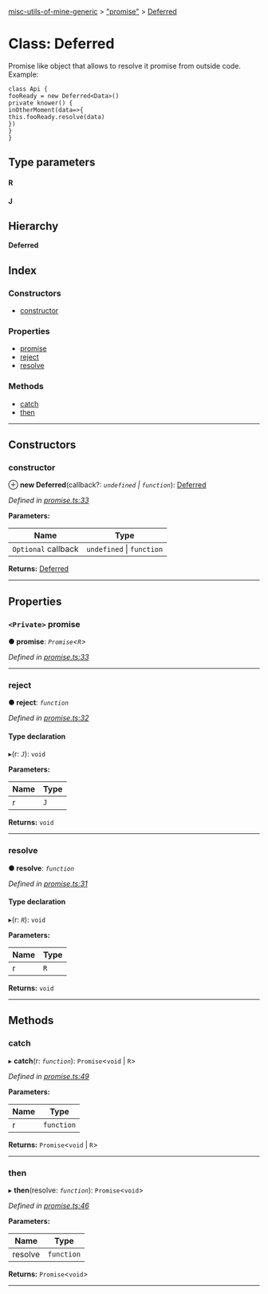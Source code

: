 [misc-utils-of-mine-generic](../README.md) > ["promise"](../modules/_promise_.md) > [Deferred](../classes/_promise_.deferred.md)

# Class: Deferred

Promise like object that allows to resolve it promise from outside code. Example:

```
class Api {
fooReady = new Deferred<Data>()
private knower() {
inOtherMoment(data=>{
this.fooReady.resolve(data)
})
}
}
```

## Type parameters
#### R 
#### J 
## Hierarchy

**Deferred**

## Index

### Constructors

* [constructor](_promise_.deferred.md#constructor)

### Properties

* [promise](_promise_.deferred.md#promise)
* [reject](_promise_.deferred.md#reject)
* [resolve](_promise_.deferred.md#resolve)

### Methods

* [catch](_promise_.deferred.md#catch)
* [then](_promise_.deferred.md#then)

---

## Constructors

<a id="constructor"></a>

###  constructor

⊕ **new Deferred**(callback?: *`undefined` \| `function`*): [Deferred](_promise_.deferred.md)

*Defined in [promise.ts:33](https://github.com/cancerberoSgx/misc-utils-of-mine/blob/ec47efe/misc-utils-of-mine-generic/src/promise.ts#L33)*

**Parameters:**

| Name | Type |
| ------ | ------ |
| `Optional` callback | `undefined` \| `function` |

**Returns:** [Deferred](_promise_.deferred.md)

___

## Properties

<a id="promise"></a>

### `<Private>` promise

**● promise**: *`Promise`<`R`>*

*Defined in [promise.ts:33](https://github.com/cancerberoSgx/misc-utils-of-mine/blob/ec47efe/misc-utils-of-mine-generic/src/promise.ts#L33)*

___
<a id="reject"></a>

###  reject

**● reject**: *`function`*

*Defined in [promise.ts:32](https://github.com/cancerberoSgx/misc-utils-of-mine/blob/ec47efe/misc-utils-of-mine-generic/src/promise.ts#L32)*

#### Type declaration
▸(r: *`J`*): `void`

**Parameters:**

| Name | Type |
| ------ | ------ |
| r | `J` |

**Returns:** `void`

___
<a id="resolve"></a>

###  resolve

**● resolve**: *`function`*

*Defined in [promise.ts:31](https://github.com/cancerberoSgx/misc-utils-of-mine/blob/ec47efe/misc-utils-of-mine-generic/src/promise.ts#L31)*

#### Type declaration
▸(r: *`R`*): `void`

**Parameters:**

| Name | Type |
| ------ | ------ |
| r | `R` |

**Returns:** `void`

___

## Methods

<a id="catch"></a>

###  catch

▸ **catch**(r: *`function`*): `Promise`<`void` \| `R`>

*Defined in [promise.ts:49](https://github.com/cancerberoSgx/misc-utils-of-mine/blob/ec47efe/misc-utils-of-mine-generic/src/promise.ts#L49)*

**Parameters:**

| Name | Type |
| ------ | ------ |
| r | `function` |

**Returns:** `Promise`<`void` \| `R`>

___
<a id="then"></a>

###  then

▸ **then**(resolve: *`function`*): `Promise`<`void`>

*Defined in [promise.ts:46](https://github.com/cancerberoSgx/misc-utils-of-mine/blob/ec47efe/misc-utils-of-mine-generic/src/promise.ts#L46)*

**Parameters:**

| Name | Type |
| ------ | ------ |
| resolve | `function` |

**Returns:** `Promise`<`void`>

___

